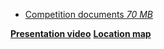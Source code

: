 - [Competition documents  *70 MB*](../images/Placeholder-doc.pdf)
<!-- - [Questions fréquentes *70 MB*](../images/Placeholder-doc.pdf) -->

**[Presentation video](#video)**
**[Location map](#plan)**
